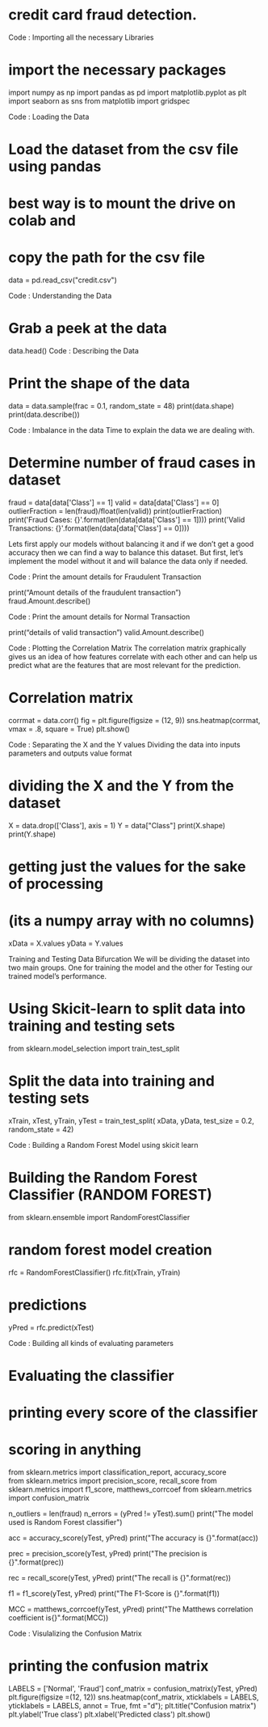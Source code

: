 # credit card fraud detection.
Code : Importing all the necessary Libraries

# import the necessary packages 

import numpy as np 
import pandas as pd 
import matplotlib.pyplot as plt 
import seaborn as sns 
from matplotlib import gridspec 

Code : Loading the Data

# Load the dataset from the csv file using pandas 
# best way is to mount the drive on colab and  
# copy the path for the csv file 
data = pd.read_csv("credit.csv") 

Code : Understanding the Data

# Grab a peek at the data 
data.head() 
Code : Describing the Data

# Print the shape of the data 
data = data.sample(frac = 0.1, random_state = 48) 
print(data.shape) 
print(data.describe()) 

Code : Imbalance in the data
Time to explain the data we are dealing with.

# Determine number of fraud cases in dataset 
fraud = data[data['Class'] == 1] 
valid = data[data['Class'] == 0] 
outlierFraction = len(fraud)/float(len(valid)) 
print(outlierFraction) 
print('Fraud Cases: {}'.format(len(data[data['Class'] == 1]))) 
print('Valid Transactions: {}'.format(len(data[data['Class'] == 0]))) 

Lets first apply our models without balancing it and if we don’t get a good accuracy then we can find a way to balance this dataset. But first, let’s implement the model without it and will balance the data only if needed.

Code : Print the amount details for Fraudulent Transaction

print(“Amount details of the fraudulent transaction”) 
fraud.Amount.describe() 

Code : Print the amount details for Normal Transaction

print(“details of valid transaction”) 
valid.Amount.describe() 

Code : Plotting the Correlation Matrix
The correlation matrix graphically gives us an idea of how features correlate with each other and can help us predict what are the features that are most relevant for the prediction.

# Correlation matrix 
corrmat = data.corr() 
fig = plt.figure(figsize = (12, 9)) 
sns.heatmap(corrmat, vmax = .8, square = True) 
plt.show() 

Code : Separating the X and the Y values
Dividing the data into inputs parameters and outputs value format

# dividing the X and the Y from the dataset 
X = data.drop(['Class'], axis = 1) 
Y = data["Class"] 
print(X.shape) 
print(Y.shape) 
# getting just the values for the sake of processing  
# (its a numpy array with no columns) 
xData = X.values 
yData = Y.values 

Training and Testing Data Bifurcation
We will be dividing the dataset into two main groups. One for training the model and the other for Testing our trained model’s performance.

# Using Skicit-learn to split data into training and testing sets 
from sklearn.model_selection import train_test_split 
# Split the data into training and testing sets 
xTrain, xTest, yTrain, yTest = train_test_split( 
        xData, yData, test_size = 0.2, random_state = 42) 

Code : Building a Random Forest Model using skicit learn

# Building the Random Forest Classifier (RANDOM FOREST) 
from sklearn.ensemble import RandomForestClassifier 
# random forest model creation 
rfc = RandomForestClassifier() 
rfc.fit(xTrain, yTrain) 
# predictions 
yPred = rfc.predict(xTest) 

Code : Building all kinds of evaluating parameters

# Evaluating the classifier 
# printing every score of the classifier 
# scoring in anything 
from sklearn.metrics import classification_report, accuracy_score  
from sklearn.metrics import precision_score, recall_score 
from sklearn.metrics import f1_score, matthews_corrcoef 
from sklearn.metrics import confusion_matrix 
  
n_outliers = len(fraud) 
n_errors = (yPred != yTest).sum() 
print("The model used is Random Forest classifier") 
  
acc = accuracy_score(yTest, yPred) 
print("The accuracy is {}".format(acc)) 
  
prec = precision_score(yTest, yPred) 
print("The precision is {}".format(prec)) 
  
rec = recall_score(yTest, yPred) 
print("The recall is {}".format(rec)) 
  
f1 = f1_score(yTest, yPred) 
print("The F1-Score is {}".format(f1)) 
  
MCC = matthews_corrcoef(yTest, yPred) 
print("The Matthews correlation coefficient is{}".format(MCC)) 

Code : Visulalizing the Confusion Matrix

# printing the confusion matrix 
LABELS = ['Normal', 'Fraud'] 
conf_matrix = confusion_matrix(yTest, yPred) 
plt.figure(figsize =(12, 12)) 
sns.heatmap(conf_matrix, xticklabels = LABELS,  
            yticklabels = LABELS, annot = True, fmt ="d"); 
plt.title("Confusion matrix") 
plt.ylabel('True class') 
plt.xlabel('Predicted class') 
plt.show() 


